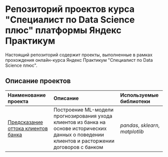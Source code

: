# Репозиторий проектов курса "Специалист по Data Science плюс" платформы Яндекс Практикум

Настоящий репозиторий содержит проекты, выполненные в рамках прохождения онлайн-курса Яндекс Практикум "Специалист по Data Science плюс".

## Описание проектов

| Наименование проекта      | Описание               | Используемые библиотеки        |
| :------------------------ | :--------------------- | :----------------------------- |
| [Предсказание оттока клиентов банка](https://github.com/jurecki-ds/yandex_practicum_projects_repo_ru/blob/main/bank_customer_churn_prediction_project) | Построение ML-модели прогнозирования ухода клиентов из банка на основе исторических данных о поведении клиентов и расторжении договоров с банком | *pandas*, *sklearn*, *matplotlib* |